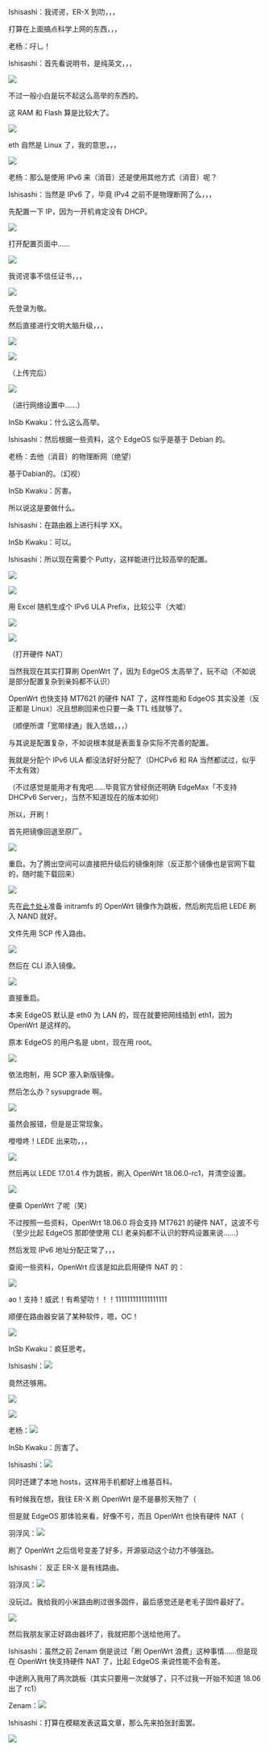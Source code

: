 Ishisashi：我谔谔，ER-X 到叻，，，

打算在上面搞点科学上网的东西，，，

老杨：吇乚！

Ishisashi：首先看说明书，是纯英文，，，

![](https://img.vim-cn.com/c0/99ca4995654fccd0f44e81e17e3ecffa0f2927.jpg)

不过一般小白是玩不起这么高举的东西的。

这 RAM 和 Flash 算是比较大了。

![](https://img.vim-cn.com/18/992e71773a13f3904354e0fd2596f953fedac7.jpg)

eth 自然是 Linux 了，我的意思，，，

![](https://img.vim-cn.com/54/def8406a2dcfc16433b9204d126b75a6ecfa72.jpg)

老杨：那么是使用 IPv6 来（消音）还是使用其他方式（消音）呢？

Ishisashi：当然是 IPv6 了，毕竟 IPv4 之前不是物理断网了么，，，

先配置一下 IP，因为一开机肯定没有 DHCP。

![](https://img.vim-cn.com/45/b80d4d11986ae7d01085d5812be6b9dd7ed6a8.png)

打开配置页面中……

![](https://img.vim-cn.com/60/d7cdfd99ba73cfa3a53f57878537d209132738.png)

我谔谔事不信任证书，，，

![](https://img.vim-cn.com/02/b0d63aec78f7948da3bcdaf3ec4706d4574c39.png)

先登录为敬。

然后直接进行文明大脑升级，，，

![](https://img.vim-cn.com/d4/5f1c5240d40b38840bd9a5293b8e9f21064366.png)

![](https://img.vim-cn.com/8f/eb767c50af5c8e764f57c7e6735f0b6c3e7314.png)

（上传完后）

![](https://img.vim-cn.com/dd/116365bde4a2b8fee3334b671e9860eccc4237.png)

（进行网络设置中……）

InSb Kwaku：什么这么高举。

Ishisashi：然后根据一些资料，这个 EdgeOS 似乎是基于 Debian 的。

老杨：去他（消音）的物理断网（绝望）

基于Dabian的。（幻视）

InSb Kwaku：厉害。

所以说这是要做什么。

Ishisashi：在路由器上进行科学 XX。

InSb Kwaku：可以。

Ishisashi：所以现在需要个 Putty，这样能进行比较高举的配置。

![](https://img.vim-cn.com/2e/7e3ef684d4a5b1fcbb751a3a9d581890a1bdc0.png)

![](https://img.vim-cn.com/17/4b0da32e0c5894758c367f2a440739fddfe01c.png)

用 Excel 随机生成个 IPv6 ULA Prefix，比较公平（大嘘）

![](https://img.vim-cn.com/51/fc5f710beff301c269d6d46b890921536918de.png)

![](https://img.vim-cn.com/e2/889f2c920e7bbb8e5b2bc52328e279408d76fa.png)

（打开硬件 NAT）

当然我现在其实打算刷 OpenWrt 了，因为 EdgeOS 太高举了，玩不动（不如说是部分配置复杂到亲妈都不认识）

OpenWrt 也快支持 MT7621 的硬件 NAT 了，这样性能和 EdgeOS 其实没差（反正都是 Linux）况且想刷回来也只要一条 TTL 线就够了。

（顺便所谓「宽带绿通」我入恁娘，，，）

与其说是配置复杂，不如说根本就是表面复杂实际不完善的配置。

我就是分配个 IPv6 ULA 都没法好好分配了（DHCPv6 和 RA 当然都试过，似乎不太有效）

（不过感觉是能用才有鬼吧……毕竟官方曾经倒还明确 EdgeMax「不支持 DHCPv6 Server」，当然不知道现在的版本如何）

所以，开刷！

首先把镜像回退至原厂。

![](https://img.vim-cn.com/d7/f5b7f2419be793eac4f2c064ddac5e5f11ea98.png)

重启。为了腾出空间可以直接把升级后的镜像削除（反正那个镜像也是官网下载的，随时能下载回来）

![](https://img.vim-cn.com/f3/8df39e823b03ecd095656f18b16c04f5e322c3.png)

先在[此↑处↓](http://bbs.ubnt.com.cn/forum.php?mod=viewthread&tid=15243)准备 initramfs 的 OpenWrt 镜像作为跳板，然后刷完后把 LEDE 刷入 NAND 就好。

文件先用 SCP 传入路由。

![](https://img.vim-cn.com/7e/cdee2c287cb2f2593e7967c0b745fb6bc71462.png)

然后在 CLI 添入镜像。

![](https://img.vim-cn.com/6a/a202a2601ac837fb7670ebaedd93a40b5396c8.png)

直接重启。

本来 EdgeOS 默认是 eth0 为 LAN 的，现在就要把网线插到 eth1，因为 OpenWrt 是这样的。

原本 EdgeOS 的用户名是 ubnt，现在用 root。

![](https://img.vim-cn.com/77/6583f78d72a2e6e7ca5f4d5258820b25e33793.png)

依法炮制，用 SCP 塞入新版镜像。

然后怎么办？sysupgrade 啊。

![](https://img.vim-cn.com/60/d332c7f1eede22d6cb042157600183024ec9af.png)

虽然会报错，但是是正常现象。

噔噔咚！LEDE 出来叻，，，

![](https://img.vim-cn.com/fc/c5b8d9925055338b35264b5078b239fac3b245.png)

然后再以 LEDE 17.01.4 作为跳板，刷入 OpenWrt 18.06.0-rc1，并清空设置。

![](https://img.vim-cn.com/a9/b3e7d2fdef8708e2eba599fcd51374a1cf1fa1.png)

便乘 OpenWrt 了呢（笑）

不过按照一些资料，OpenWrt 18.06.0 将会支持 MT7621 的硬件 NAT，这波不亏（至少比起 EdgeOS 那即使使用 CLI 老亲妈都不认识的野鸡设置来说……）

然后发现 IPv6 地址分配正常了，，，

查阅一些资料，OpenWrt 应该是如此启用硬件 NAT 的：

![](https://img.vim-cn.com/c6/1aafe5e5dd01b8cefd8f3d0a3e755b7f58aa40.png)

ao！支持！威武！有希望叻！！！111111111111111111

顺便在路由器安装了某种软件，嗯，OC！

![](https://img.vim-cn.com/f8/b279115b489b8f7e095ab2ea66d85f3d5d4003.png)

InSb Kwaku：疯狂思考。

Ishisashi：![](https://img.vim-cn.com/55/0841394cb216c95c3559ada8ead77a901d759d.png)

竟然还够用。

![](https://img.vim-cn.com/ce/709481e38ed59c45ef5dc09b2b85362240602c.png)

![](https://img.vim-cn.com/7c/026bb57b1014150306bfe80fcd47b1bcb754c7.jpg)

老杨：![](https://img.vim-cn.com/7c/026bb57b1014150306bfe80fcd47b1bcb754c7.jpg)

InSb Kwaku：厉害了。

Ishisashi：![](https://img.vim-cn.com/0f/fd4746e36aed94200cc4eca12bce7bc5509d0e.png)

同时还建了本地 hosts，这样用手机都好上维基百科。

有时候我在想，我往 ER-X 刷 OpenWrt 是不是暴殄天物了（

但是就 EdgeOS 那体验来看，好像不亏，而且 OpenWrt 也快有硬件 NAT（

羽浮风：![](https://img.vim-cn.com/8e/981f96f7c4f04acb92875317611f3e7e89d550.jpg)

刷了 OpenWrt 之后信号变差了好多，开源驱动这个动力不够强劲。

Ishisashi： 反正 ER-X 是有线路由。

羽浮风：![](https://img.vim-cn.com/6d/e3fa28d7e6d9f6e3cee9178bc2d804c0d447c8.jpg)

没玩过。我给我的小米路由刷过很多固件，最后感觉还是老毛子固件最好了。

![](https://img.vim-cn.com/2c/adfff2a93baeef3cf445043f3e45bf12722412.gif)

然后我朋友家正好路由器坏了，我就把那个送给他用了。

Ishisashi：虽然之前 Zenam 倒是说过「刷 OpenWrt 浪费」这种事情……但是现在 OpenWrt 快支持硬件 NAT 了，比起 EdgeOS 来说性能不会有差。

中途刷入我用了两次跳板（其实只要用一次就够了，只不过我一开始不知道 18.06 出了 rc1）

Zenam：![](https://img.vim-cn.com/29/1690fa64f5e2fb6fe4f9641830a8399fbb091f.gif)

Ishisashi：打算在模糊发表这篇文章，那么先来拍张封面罢。

![](https://img.vim-cn.com/ed/61a03d3e767e9edf290d2d4a407ffb7af60e43.jpg)
